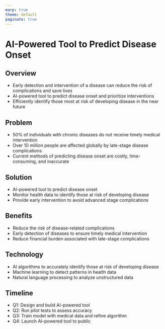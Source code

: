 ```yaml
---
marp: true
theme: default
paginate: true
---
```

# AI-Powered Tool to Predict Disease Onset

## Overview

- Early detection and intervention of a disease can reduce the risk of complications and save lives 
- AI-powered tool to predict disease onset and prioritize interventions
- Efficiently identify those most at risk of developing disease in the near future 

## Problem

- 50% of individuals with chronic diseases do not receive timely medical intervention 
- Over 10 million people are affected globally by late-stage disease complications
- Current methods of predicting disease onset are costly, time-consuming, and inaccurate 

## Solution

- AI-powered tool to predict disease onset 
- Monitor health data to identify those at risk of developing disease
- Provide early intervention to avoid advanced stage complications 

## Benefits

- Reduce the risk of disease-related complications
- Early detection of diseases to ensure timely medical intervention
- Reduce financial burden associated with late-stage complications 

## Technology

- AI algorithms to accurately identify those at risk of developing disease 
- Machine learning to detect patterns in health data 
- Natural language processing to analyze unstructured data 

## Timeline

- Q1: Design and build AI-powered tool 
- Q2: Run pilot tests to assess accuracy 
- Q3: Train model with medical data and refine algorithm 
- Q4: Launch AI-powered tool to public
  